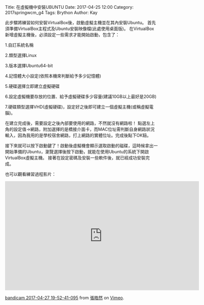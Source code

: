 Title: 在虛擬機中安裝UBUNTU
Date: 2017-04-25 12:00
Category: 2017springwcm_g4
Tags: Brython
Author: Kay

此步驟將練習如何安裝VirtualBox後，啟動虛擬主機並在其內安裝Ubuntu。 首先須準備VirtualBox主程式及Ubuntu安裝映像檔(此處使用桌面版)。 在VirtualBox新增虛擬主機後，必須設定一些需求才能開始啟動，包含了：

1.自訂系統名稱

2.類型選擇Linux

3.版本選擇Ubuntu64-bit

4.記憶體大小設定(依照本機來判斷給予多少記憶體)

5.硬碟選擇立即建立虛擬硬碟

6.設定虛擬機要存放的位置、給予虛擬硬碟多少容量(建議10GB以上最好是20GB)

7.硬碟類型選擇VHD(虛擬硬碟)，設定好之後即可建立一個虛擬主機(或稱虛擬電腦)。

在建立完成後，需要設定之後內部要使用的網路，不然就沒有網路啦！ 點選左上角的設定值→網路，附加選擇的是橋接介面卡，而MAC位址需判斷自身網路狀況輸入，因為我用的是學校宿舍網路，打上網路的實體位址。完成後點下OK鈕。

接下來就可以按下啟動鍵了！啟動後虛擬機會顯示選取啟動的磁碟，這時候拿出一開始準備的Ubuntu，瀏覽選擇後按下啟動，就能在使用Ubuntu的系統下開啟VirtualBox虛擬主機。 接著在設定密碼及安裝一些軟件後，就已經成功安裝完成。

也可以觀看練習過程影片：

<iframe src="https://player.vimeo.com/video/215004584" width="640" height="360" frameborder="0" webkitallowfullscreen mozallowfullscreen allowfullscreen></iframe>
<p><a href="https://vimeo.com/215004584">bandicam 2017-04-27 19-52-41-095</a> from <a href="https://vimeo.com/user58922015">張皓然</a> on <a href="https://vimeo.com">Vimeo</a>.</p>

